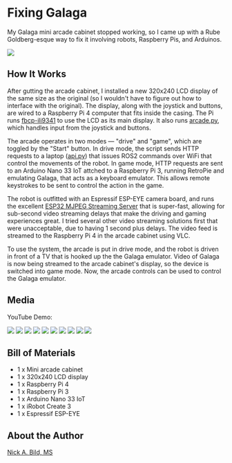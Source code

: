 # Fixing Galaga

My Galaga mini arcade cabinet stopped working, so I came up with a Rube Goldberg-esque way to fix it involving robots, Raspberry Pis, and Arduinos.

![](https://raw.githubusercontent.com/nickbild/fixing_galaga/main/media/teaser.jpg)

## How It Works

After gutting the arcade cabinet, I installed a new 320x240 LCD display of the same size as the original (so I wouldn't have to figure out how to interface with the original).  The display, along with the joystick and buttons, are wired to a Raspberry Pi 4 computer that fits inside the casing.  The Pi runs [fbcp-ili9341](https://github.com/juj/fbcp-ili9341) to use the LCD as its main display.  It also runs [arcade.py](https://github.com/nickbild/fixing_galaga/blob/main/arcade.py), which handles input from the joystick and buttons.

The arcade operates in two modes — "drive" and "game", which are toggled by the "Start" button.  In drive mode, the script sends HTTP requests to a laptop ([api.py](https://github.com/nickbild/fixing_galaga/blob/main/api.py)) that issues ROS2 commands over WiFi that control the movements of the robot.  In game mode, HTTP requests are sent to an Arduino Nano 33 IoT attched to a Raspberry Pi 3, running RetroPie and emulating Galaga, that acts as a keyboard emulator.  This allows remote keystrokes to be sent to control the action in the game.

The robot is outfitted with an Espressif ESP-EYE camera board, and runs the excellent [ESP32 MJPEG Streaming Server](https://github.com/arkhipenko/esp32-cam-mjpeg) that is super-fast, allowing for sub-second video streaming delays that make the driving and gaming experiences great.  I tried several other video streaming solutions first that were unacceptable, due to having 1 second plus delays.  The video feed is streamed to the Raspberry Pi 4 in the arcade cabinet using VLC.

To use the system, the arcade is put in drive mode, and the robot is driven in front of a TV that is hooked up the the Galaga emulator.  Video of Galaga is now being streamed to the arcade cabinet's display, so the device is switched into game mode.  Now, the arcade controls can be used to control the Galaga emulator.

## Media

YouTube Demo:

![](https://raw.githubusercontent.com/nickbild/fixing_galaga/main/media/arcade_hw_sm.jpg)
![](https://raw.githubusercontent.com/nickbild/fixing_galaga/main/media/galaga_back_1_sm.jpg)
![](https://raw.githubusercontent.com/nickbild/fixing_galaga/main/media/galaga_back_2_sm.jpg)
![](https://raw.githubusercontent.com/nickbild/fixing_galaga/main/media/galaga_case_sm.jpg)
![](https://raw.githubusercontent.com/nickbild/fixing_galaga/main/media/galaga_pi_2_sm.jpg)
![](https://raw.githubusercontent.com/nickbild/fixing_galaga/main/media/galaga_pi_sm.jpg)
![](https://raw.githubusercontent.com/nickbild/fixing_galaga/main/media/robot_camera_sm.jpg)
![](https://raw.githubusercontent.com/nickbild/fixing_galaga/main/media/robot_front_sm.jpg)
![](https://raw.githubusercontent.com/nickbild/fixing_galaga/main/media/robot_tv_1_sm.jpg)
![](https://raw.githubusercontent.com/nickbild/fixing_galaga/main/media/robot_tv_2_sm.jpg)

## Bill of Materials

- 1 x Mini arcade cabinet
- 1 x 320x240 LCD display
- 1 x Raspberry Pi 4
- 1 x Raspberry Pi 3
- 1 x Arduino Nano 33 IoT
- 1 x iRobot Create 3
- 1 x Espressif ESP-EYE

## About the Author

[Nick A. Bild, MS](https://nickbild79.firebaseapp.com/#!/)
